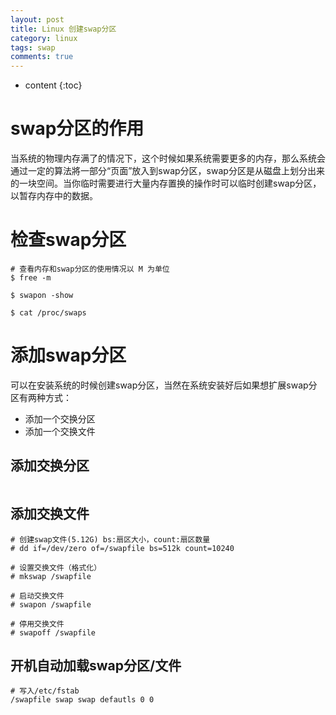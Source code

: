 ```yaml
---
layout: post
title: Linux 创建swap分区
category: linux
tags: swap
comments: true
---
```


* content
{:toc}

# swap分区的作用

当系统的物理内存满了的情况下，这个时候如果系统需要更多的内存，那么系统会通过一定的算法將一部分“页面”放入到swap分区，swap分区是从磁盘上划分出来的一块空间。当你临时需要进行大量内存置换的操作时可以临时创建swap分区，以暂存内存中的数据。
# 检查swap分区

```
# 查看内存和swap分区的使用情况以 M 为单位
$ free -m

$ swapon -show

$ cat /proc/swaps
```

# 添加swap分区

可以在安装系统的时候创建swap分区，当然在系统安装好后如果想扩展swap分区有两种方式：
* 添加一个交换分区
* 添加一个交换文件

## 添加交换分区

```

```

## 添加交换文件

```
# 创建swap文件(5.12G) bs:扇区大小，count:扇区数量
# dd if=/dev/zero of=/swapfile bs=512k count=10240

# 设置交换文件（格式化）
# mkswap /swapfile

# 启动交换文件
# swapon /swapfile

# 停用交换文件
# swapoff /swapfile
```

## 开机自动加载swap分区/文件

```
# 写入/etc/fstab
/swapfile swap swap defautls 0 0
```
